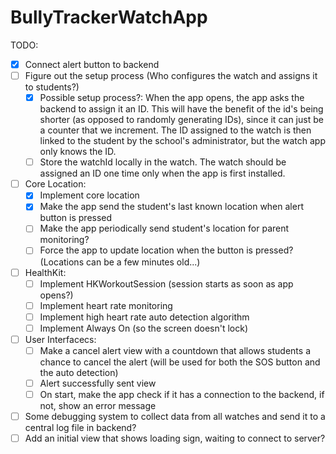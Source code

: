 #  BullyTrackerWatchApp

TODO:

- [X] Connect alert button to backend
- [ ] Figure out the setup process (Who configures the watch and assigns it to students?)
    - [X] Possible setup process?: When the app opens, the app asks the backend to assign it an ID. This will have the benefit of the id's being shorter (as opposed to randomly generating IDs), since it can just be a counter that we increment. The ID assigned to the watch is then linked to the student by the school's administrator, but the watch app only knows the ID.
    - [ ] Store the watchId locally in the watch. The watch should be assigned an ID one time only when the app is first installed.

- [ ] Core Location:
    - [X] Implement core location
    - [X] Make the app send the student's last known location when alert button is pressed
    - [ ] Make the app periodically send student's location for parent monitoring?
    - [ ] Force the app to update location when the button is pressed? (Locations can be a few minutes old...)

- [ ] HealthKit:
    - [ ] Implement HKWorkoutSession (session starts as soon as app opens?)
    - [ ] Implement heart rate monitoring
    - [ ] Implement high heart rate auto detection algorithm
    - [ ] Implement Always On (so the screen doesn't lock)
       
- [ ] User Interfacecs:
    - [ ] Make a cancel alert view with a countdown that allows students a chance to cancel the alert (will be used for both the SOS button and the auto detection)
    - [ ] Alert successfully sent view
    - [ ] On start, make the app check if it has a connection to the backend, if not, show an error message

- [ ] Some debugging system to collect data from all watches and send it to a central log file in backend?
- [ ] Add an initial view that shows loading sign, waiting to connect to server?
